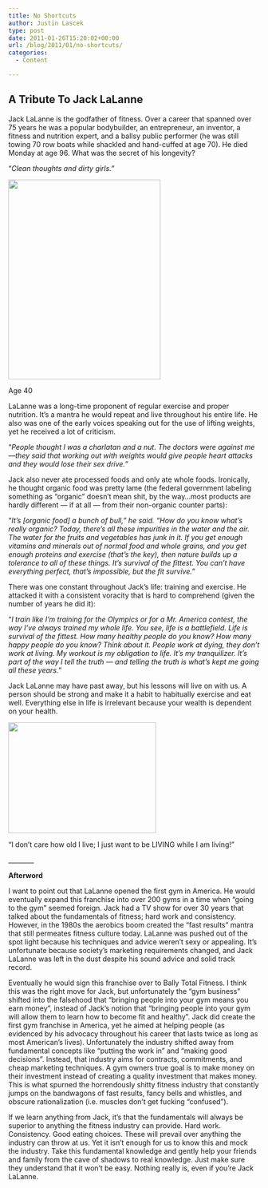 ```yaml
---
title: No Shortcuts
author: Justin Lascek
type: post
date: 2011-01-26T15:20:02+00:00
url: /blog/2011/01/no-shortcuts/
categories:
  - Content

---
```

## A Tribute To Jack LaLanne

Jack LaLanne is the godfather of fitness. Over a career that spanned over 75 years he was a popular bodybuilder, an entrepreneur, an inventor, a fitness and nutrition expert, and a ballsy public performer (he was still towing 70 row boats while shackled and hand-cuffed at age 70). He died Monday at age 96. What was the secret of his longevity?
  
&#8220;_Clean thoughts and dirty girls._&#8221;
  

  


<div id="attachment_3540" style="width: 315px" class="wp-caption aligncenter">
  <a href="/2011/01/lalanne.jpg"><img aria-describedby="caption-attachment-3540" data-attachment-id="3540" data-permalink="/blog/2011/01/no-shortcuts/lalanne/" data-orig-file="/2011/01/lalanne.jpg" data-orig-size="400,523" data-comments-opened="1" data-image-meta="{&quot;aperture&quot;:&quot;0&quot;,&quot;credit&quot;:&quot;&quot;,&quot;camera&quot;:&quot;&quot;,&quot;caption&quot;:&quot;&quot;,&quot;created_timestamp&quot;:&quot;0&quot;,&quot;copyright&quot;:&quot;&quot;,&quot;focal_length&quot;:&quot;0&quot;,&quot;iso&quot;:&quot;0&quot;,&quot;shutter_speed&quot;:&quot;0&quot;,&quot;title&quot;:&quot;&quot;}" data-image-title="lalanne" data-image-description="" data-medium-file="/2011/01/lalanne-305x400.jpg" data-large-file="/2011/01/lalanne.jpg" src="/2011/01/lalanne-305x400.jpg" alt="" title="lalanne" width="305" height="400" class="size-medium wp-image-3540" srcset="/2011/01/lalanne-305x400.jpg 305w, /2011/01/lalanne.jpg 400w" sizes="(max-width: 305px) 100vw, 305px" /></a>
  
  <p id="caption-attachment-3540" class="wp-caption-text">
    Age 40
  </p>
</div>


  

  
LaLanne was a long-time proponent of regular exercise and proper nutrition. It&#8217;s a mantra he would repeat and live throughout his entire life. He also was one of the early voices speaking out for the use of lifting weights, yet he received a lot of criticism.
  
&#8220;_People thought I was a charlatan and a nut. The doctors were against me—they said that working out with weights would give people heart attacks and they would lose their sex drive._&#8221;
  

  
Jack also never ate processed foods and only ate whole foods. Ironically, he thought organic food was pretty lame (the federal government labeling something as &#8220;organic&#8221; doesn&#8217;t mean shit, by the way&#8230;most products are hardly different &#8212; if at all &#8212; from their non-organic counter parts):
  
&#8220;_It&#8217;s [organic food] a bunch of bull,&#8221; he said. &#8220;How do you know what&#8217;s really organic? Today, there&#8217;s all these impurities in the water and the air. The water for the fruits and vegetables has junk in it. If you get enough vitamins and minerals out of normal food and whole grains, and you get enough proteins and exercise (that&#8217;s the key), then nature builds up a tolerance to all of these things. It&#8217;s survival of the fittest. You can&#8217;t have everything perfect, that&#8217;s impossible, but the fit survive._&#8221;
  

  
There was one constant throughout Jack&#8217;s life: training and exercise. He attacked it with a consistent voracity that is hard to comprehend (given the number of years he did it):
  
&#8220;_I train like I&#8217;m training for the Olympics or for a Mr. America contest, the way I&#8217;ve always trained my whole life. You see, life is a battlefield. Life is survival of the fittest. How many healthy people do you know? How many happy people do you know? Think about it. People work at dying, they don&#8217;t work at living. My workout is my obligation to life. It&#8217;s my tranquilizer. It&#8217;s part of the way I tell the truth — and telling the truth is what&#8217;s kept me going all these years._&#8221;
  

  
Jack LaLanne may have past away, but his lessons will live on with us. A person should be strong and make it a habit to habitually exercise and eat well. Everything else in life is irrelevant because your wealth is dependent on your health.
  

  
[<img data-attachment-id="3541" data-permalink="/blog/2011/01/no-shortcuts/kevamh2peeyadh944cqk7k1xd9m0ud-org/" data-orig-file="/2011/01/kevamh2peeyadh944cqk7k1xd9m0ud-org.jpg" data-orig-size="296,222" data-comments-opened="1" data-image-meta="{&quot;aperture&quot;:&quot;0&quot;,&quot;credit&quot;:&quot;&quot;,&quot;camera&quot;:&quot;&quot;,&quot;caption&quot;:&quot;&quot;,&quot;created_timestamp&quot;:&quot;0&quot;,&quot;copyright&quot;:&quot;&quot;,&quot;focal_length&quot;:&quot;0&quot;,&quot;iso&quot;:&quot;0&quot;,&quot;shutter_speed&quot;:&quot;0&quot;,&quot;title&quot;:&quot;&quot;}" data-image-title="kevamh2peeyadh944cqk7k1xd9m0ud-org" data-image-description="" data-medium-file="/2011/01/kevamh2peeyadh944cqk7k1xd9m0ud-org.jpg" data-large-file="/2011/01/kevamh2peeyadh944cqk7k1xd9m0ud-org.jpg" src="/2011/01/kevamh2peeyadh944cqk7k1xd9m0ud-org.jpg" alt="" title="kevamh2peeyadh944cqk7k1xd9m0ud-org" width="296" height="222" class="aligncenter size-full wp-image-3541" />][1]
  
&#8220;I don&#8217;t care how old I live; I just want to be LIVING while I am living!&#8221;
  

  
\___\_____
  
**Afterword**
  
I want to point out that LaLanne opened the first gym in America. He would eventually expand this franchise into over 200 gyms in a time when &#8220;going to the gym&#8221; seemed foreign. Jack had a TV show for over 30 years that talked about the fundamentals of fitness; hard work and consistency. However, in the 1980s the aerobics boom created the &#8220;fast results&#8221; mantra that still permeates fitness culture today. LaLanne was pushed out of the spot light because his techniques and advice weren&#8217;t sexy or appealing. It&#8217;s unfortunate because society&#8217;s marketing requirements changed, and Jack LaLanne was left in the dust despite his sound advice and solid track record.
  

  
Eventually he would sign this franchise over to Bally Total Fitness. I think this was the right move for Jack, but unfortunately the &#8220;gym business&#8221; shifted into the falsehood that &#8220;bringing people into your gym means you earn money&#8221;, instead of Jack&#8217;s notion that &#8220;bringing people into your gym will allow them to learn how to become fit and healthy&#8221;. Jack did create the first gym franchise in America, yet he aimed at helping people (as evidenced by his advocacy throughout his career that lasts twice as long as most American&#8217;s lives). Unfortunately the industry shifted away from fundamental concepts like &#8220;putting the work in&#8221; and &#8220;making good decisions&#8221;. Instead, that industry aims for contracts, commitments, and cheap marketing techniques. A gym owners true goal is to make money on their investment instead of creating a quality investment that makes money. This is what spurned the horrendously shitty fitness industry that constantly jumps on the bandwagons of fast results, fancy bells and whistles, and obscure rationalization (i.e. muscles don&#8217;t get fucking &#8220;confused&#8221;).
  

  
If we learn anything from Jack, it&#8217;s that the fundamentals will always be superior to anything the fitness industry can provide. Hard work. Consistency. Good eating choices. These will prevail over anything the industry can throw at us. Yet it isn&#8217;t enough for us to know this and mock the industry. Take this fundamental knowledge and gently help your friends and family from the cave of shadows to real knowledge. Just make sure they understand that it won&#8217;t be easy. Nothing really is, even if you&#8217;re Jack LaLanne.

 [1]: /2011/01/kevamh2peeyadh944cqk7k1xd9m0ud-org.jpg
